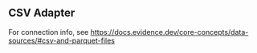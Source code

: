 ## CSV Adapter

For connection info, see https://docs.evidence.dev/core-concepts/data-sources/#csv-and-parquet-files
